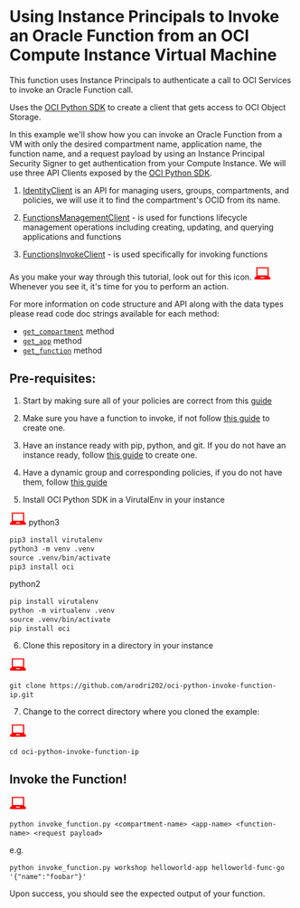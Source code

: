 # Using Instance Principals to Invoke an Oracle Function from an OCI Compute Instance Virtual Machine

  This function uses Instance Principals to authenticate a call to OCI Services to invoke an Oracle Function call.

  Uses the [OCI Python SDK](https://oracle-cloud-infrastructure-python-sdk.readthedocs.io/en/latest/index.html) to create a client that gets access to OCI Object Storage.

  In this example we'll show how you can invoke an Oracle Function from a VM with only the desired compartment name, application name, the function name, and a request payload by using an Instance Principal Security Signer to get authentication from your Compute Instance. We will use three API Clients exposed by the [OCI Python SDK](https://oracle-cloud-infrastructure-python-sdk.readthedocs.io/en/latest/index.html).


  1. [IdentityClient](https://oracle-cloud-infrastructure-python-sdk.readthedocs.io/en/latest/api/identity/client/oci.identity.IdentityClient.html) is an API for managing users, groups, compartments, and policies, we will use it to find the compartment's OCID from its name.

  2. [FunctionsManagementClient](https://oracle-cloud-infrastructure-python-sdk.readthedocs.io/en/latest/api/functions/client/oci.functions.FunctionsManagementClient.html) - is used for functions lifecycle management operations including creating, updating, and querying applications and functions


  3. [FunctionsInvokeClient](https://oracle-cloud-infrastructure-python-sdk.readthedocs.io/en/latest/api/functions/client/oci.functions.FunctionsInvokeClient.html#oci.functions.FunctionsInvokeClient) - is used specifically for invoking functions

  As you make your way through this tutorial, look out for this icon. ![user input icon](https://raw.githubusercontent.com/arodri202/oci-python-object-storage/master/images/userinput.png?token=AK4AYAVV2EYKYR4LI72BV6S5CUJZE) Whenever you see it, it's time for you to perform an action.

  For more information on code structure and API along with the data types please read code doc strings available for each method:

  * [`get_compartment`](https://github.com/arodri202/oci-python-invoke-function-ip/blob/master/func.py#L12) method
  * [`get_app`](https://github.com/arodri202/oci-python-invoke-function-ip/blob/master/func.py#L33) method
  * [`get_function`](https://github.com/arodri202/oci-python-invoke-function-ip/blob/master/func.py#L57) method


Pre-requisites:
---------------
  1. Start by making sure all of your policies are correct from this [guide](https://docs.cloud.oracle.com/iaas/Content/Functions/Tasks/functionscreatingpolicies.htm?tocpath=Services%7CFunctions%7CPreparing%20for%20Oracle%20Functions%7CConfiguring%20Your%20Tenancy%20for%20Function%20Development%7C_____4)

  2. Make sure you have a function to invoke, if not follow [this guide](https://github.com/fnproject/fn/blob/master/README.md#your-first-function) to create one.

  3. Have an instance ready with pip, python, and git. If you do not have an instance ready, follow [this guide](https://docs.cloud.oracle.com/iaas/Content/Compute/Concepts/computeoverview.htm) to create one.

  4. Have a dynamic group and corresponding policies, if you do not have them, follow [this guide](https://docs.cloud.oracle.com/iaas/Content/Identity/Tasks/callingservicesfrominstances.htm)

  5. Install OCI Python SDK in a VirutalEnv in your instance

  ![user input icon](https://raw.githubusercontent.com/arodri202/oci-python-object-storage/master/images/userinput.png?token=AK4AYAVV2EYKYR4LI72BV6S5CUJZE)
  python3
  ```
  pip3 install virutalenv
  python3 -m venv .venv
  source .venv/bin/activate
  pip3 install oci
  ```

  python2
  ```
  pip install virutalenv
  python -m virtualenv .venv
  source .venv/bin/activate
  pip install oci
  ```

  6. Clone this repository in a directory in your instance

  ![user input icon](https://raw.githubusercontent.com/arodri202/oci-python-object-storage/master/images/userinput.png?token=AK4AYAVV2EYKYR4LI72BV6S5CUJZE)
  ```
  git clone https://github.com/arodri202/oci-python-invoke-function-ip.git
  ```

  7. Change to the correct directory where you cloned the example:

  ![user input icon](https://raw.githubusercontent.com/arodri202/oci-python-object-storage/master/images/userinput.png?token=AK4AYAVV2EYKYR4LI72BV6S5CUJZE)
  ```
  cd oci-python-invoke-function-ip
  ```

Invoke the Function!
----

  ![user input icon](https://raw.githubusercontent.com/arodri202/oci-python-object-storage/master/images/userinput.png?token=AK4AYAVV2EYKYR4LI72BV6S5CUJZE)
  ```
  python invoke_function.py <compartment-name> <app-name> <function-name> <request payload>
  ```
  e.g.
  ```
  python invoke_function.py workshop helloworld-app helloworld-func-go '{"name":"foobar"}'
  ```
  Upon success, you should see the expected output of your function.

